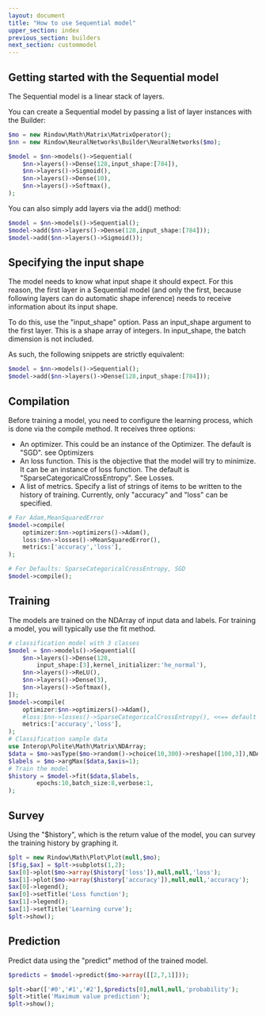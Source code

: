 ```yaml
---
layout: document
title: "How to use Sequential model"
upper_section: index
previous_section: builders
next_section: custommodel
---
```


Getting started with the Sequential model
-----------------------------------------

The Sequential model is a linear stack of layers.

You can create a Sequential model by passing a list of layer instances with the Builder:

```php
$mo = new Rindow\Math\Matrix\MatrixOperator();
$nn = new Rindow\NeuralNetworks\Builder\NeuralNetworks($mo);

$model = $nn->models()->Sequential(
    $nn->layers()->Dense(128,input_shape:[784]),
    $nn->layers()->Sigmoid(),
    $nn->layers()->Dense(10),
    $nn->layers()->Softmax(),
);
```

You can also simply add layers via the add() method:

```php
$model = $nn->models()->Sequential();
$model->add($nn->layers()->Dense(128,input_shape:[784]));
$model->add($nn->layers()->Sigmoid());
```

Specifying the input shape
--------------------------
The model needs to know what input shape it should expect.
For this reason, the first layer in a Sequential model (and only the first, because following layers can do automatic shape inference) needs to receive information about its input shape.

To do this, use the "input_shape" option.
Pass an input_shape argument to the first layer. This is a shape array of integers. In input_shape, the batch dimension is not included.

As such, the following snippets are strictly equivalent:

```php
$model = $nn->models()->Sequential();
$model->add($nn->layers()->Dense(128,input_shape:[784]));
```

Compilation
-----------
Before training a model, you need to configure the learning process, which is done via the compile method. It receives three options:

- An optimizer. This could be an instance of the Optimizer. The default is "SGD". see Optimizers
- An loss function. This is the objective that the model will try to minimize. It can be an instance of loss function. The default is "SparseCategoricalCrossEntropy". See Losses.
- A list of metrics. Specify a list of strings of items to be written to the history of training. Currently, only "accuracy" and "loss" can be specified.

```php
# For Adam,MeanSquaredError
$model->compile(
    optimizer:$nn->optimizers()->Adam(),
    loss:$nn->losses()->MeanSquaredError(),
    metrics:['accuracy','loss'],
);
```
```php
# For Defaults: SparseCategoricalCrossEntropy, SGD
$model->compile();
```

Training
--------
The models are trained on the NDArray of input data and labels. For training a model, you will typically use the fit method.

```php
# classification model with 3 classes
$model = $nn->models()->Sequential([
    $nn->layers()->Dense(128,
        input_shape:[3],kernel_initializer:'he_normal'),
    $nn->layers()->ReLU(),
    $nn->layers()->Dense(3),
    $nn->layers()->Softmax(),
]);
$model->compile(
    optimizer:$nn->optimizers()->Adam(),
    #loss:$nn->losses()->SparseCategoricalCrossEntropy(), <<== default
    metrics:['accuracy','loss'],
);
# Classification sample data
use Interop\Polite\Math\Matrix\NDArray;
$data = $mo->asType($mo->random()->choice(10,300)->reshape([100,3]),NDArray::float32);
$labels = $mo->argMax($data,$axis=1);
# Train the model
$history = $model->fit($data,$labels,
        epochs:10,batch_size:8,verbose:1,
);
```

Survey
------
Using the "$history", which is the return value of the model,
you can survey the training history by graphing it.

```php
$plt = new Rindow\Math\Plot\Plot(null,$mo);
[$fig,$ax] = $plt->subplots(1,2);
$ax[0]->plot($mo->array($history['loss']),null,null,'loss');
$ax[1]->plot($mo->array($history['accuracy']),null,null,'accuracy');
$ax[0]->legend();
$ax[0]->setTitle('Loss function');
$ax[1]->legend();
$ax[1]->setTitle('Learning curve');
$plt->show();
```

Prediction
----------
Predict data using the "predict" method of the trained model.

```php
$predicts = $model->predict($mo->array([[2,7,1]]));

$plt->bar(['#0','#1','#2'],$predicts[0],null,null,'probability');
$plt->title('Maximum value prediction');
$plt->show();
```
